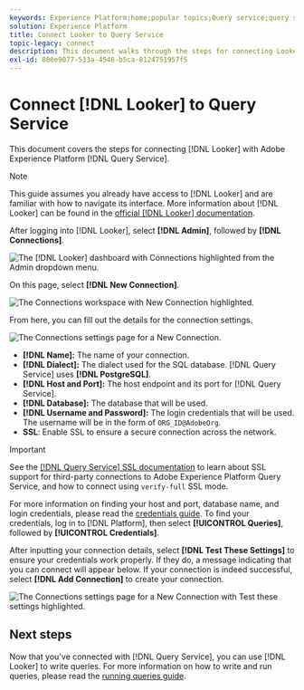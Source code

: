 ```yaml
---
keywords: Experience Platform;home;popular topics;Query service;query service;Looker;looker;connect to query service;
solution: Experience Platform
title: Connect Looker to Query Service
topic-legacy: connect
description: This document walks through the steps for connecting Looker with Adobe Experience Platform Query Service.
exl-id: 806e9077-533a-4546-b5ca-8124751957f5
---
```

# Connect [!DNL Looker] to Query Service

This document covers the steps for connecting [!DNL Looker] with Adobe Experience Platform [!DNL Query Service].

>[!NOTE]
>
> This guide assumes you already have access to [!DNL Looker] and are familiar with how to navigate its interface. More information about [!DNL Looker] can be found in the [official [!DNL Looker] documentation](https://docs.looker.com/).

After logging into [!DNL Looker], select **[!DNL Admin]**, followed by **[!DNL Connections]**.

![The [!DNL Looker] dashboard with Connections highlighted from the Admin dropdown menu.](../images/clients/looker/click-admin-connections.png)

On this page, select **[!DNL New Connection]**.

![The Connections workspace with New Connection highlighted.](../images/clients/looker/click-new-connection.png)
   
From here, you can fill out the details for the connection settings.

![The Connections settings page for a New Connection.](../images/clients/looker/new-connection.png)

- **[!DNL Name]:** The name of your connection.
- **[!DNL Dialect]:** The dialect used for the SQL database. [!DNL Query Service] uses **[!DNL PostgreSQL]**.
- **[!DNL Host and Port]:** The host endpoint and its port for [!DNL Query Service]. 
- **[!DNL Database]:** The database that will be used. 
- **[!DNL Username and Password]:** The login credentials that will be used. The username will be in the form of `ORG_ID@AdobeOrg`.
- **SSL**: Enable SSL to ensure a secure connection across the network. 

>[!IMPORTANT]
>
>See the [[!DNL Query Service] SSL documentation](./ssl-modes.md) to learn about SSL support for third-party connections to Adobe Experience Platform Query Service, and how to connect using `verify-full` SSL mode.

For more information on finding your host and port, database name, and login credentials, please read the [credentials guide](../ui/credentials.md). To find your credentials, log in to [!DNL Platform], then select **[!UICONTROL Queries]**, followed by **[!UICONTROL Credentials]**.

After inputting your connection details, select **[!DNL Test These Settings]** to ensure your credentials work properly. If they do, a message indicating that you can connect will appear below. If your connection is indeed successful, select **[!DNL Add Connection]** to create your connection.

![The Connections settings page for a New Connection with Test these settings highlighted.](../images/clients/looker/click-test-connection.png)

## Next steps

Now that you've connected with [!DNL Query Service], you can use [!DNL Looker] to write queries. For more information on how to write and run queries, please read the [running queries guide](../best-practices/writing-queries.md).
